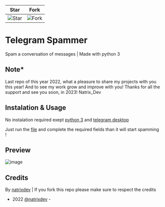 | Star                                     | Fork                                     |
| ---------------------------------------- | ---------------------------------------- |
| ![Star](https://i.imgur.com/41nhvJ1.png) | ![Fork](https://i.imgur.com/MOtHDPV.png) |

# Telegram Spammer
Spam a conversation of messages | Made with python 3


## Note*
Last repo of this year 2022, what a pleasure to share my projects with you this year! And to see my work grow and improve with you! Thanks for all the support and see you soon, in 2023! 
Natrix_Dev

## Instalation & Usage

No instalation required exept [python 3](https://python.org/download) and [telegram desktop](https://desktop.telegram.org)

Just run the [file](https://github.com/natrixdev/telegram-spammer/blob/main/spammer.py) and complete the required fields than it will start spamming !

## Preview
![image](https://user-images.githubusercontent.com/88579983/210135739-0b24e275-9e58-4a62-b785-b4a1eb2b4861.png)


## Credits

By [natrixdev](https://github.com/natrixdev) | If you fork this repo please make sure to respect the credits 

- 2022 [@natrixdev](https://github.com/natrixdev) -
